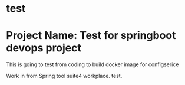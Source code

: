 # test
# Project Name: Test for springboot devops project
This is going to test from coding to build docker image for configserice

Work in  from Spring tool suite4 workplace. test.


